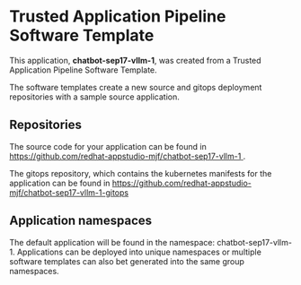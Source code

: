 # Trusted Application Pipeline Software Template

This application, **chatbot-sep17-vllm-1**, was created from a Trusted Application Pipeline Software Template.

The software templates create a new source and gitops deployment repositories with a sample source application. 

## Repositories

The source code for your application can be found in [https://github.com/redhat-appstudio-mjf/chatbot-sep17-vllm-1 ](https://github.com/redhat-appstudio-mjf/chatbot-sep17-vllm-1 ).
 
The gitops repository, which contains the kubernetes manifests for the application can be found in 
[https://github.com/redhat-appstudio-mjf/chatbot-sep17-vllm-1-gitops ](https://github.com/redhat-appstudio-mjf/chatbot-sep17-vllm-1-gitops ) 

## Application namespaces 

The default application will be found in the namespace: chatbot-sep17-vllm-1. Applications can be deployed into unique namespaces or multiple software templates can also bet generated into the same group namespaces.  